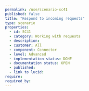```yaml
---
permalink: /use/scenario-sc41
published: false
title: "Respond to incoming requests"
type: scenario
properties:
  - id: SC41
  - category: Working with requests
  - description: 
  - customer: All
  - component: Connector
  - level: Advanced
  - implementation status: DONE
  - documentation status: OPEN
  - published: 
  - link to lucid: 
require:
required_by:
---
```


